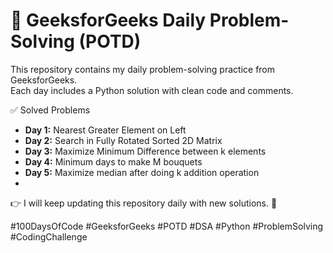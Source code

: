 # 🚀 GeeksforGeeks Daily Problem-Solving (POTD)

This repository contains my daily problem-solving practice from GeeksforGeeks.  
Each day includes a Python solution with clean code and comments. 

✅ Solved Problems

- **Day 1:** Nearest Greater Element on Left  
- **Day 2:** Search in Fully Rotated Sorted 2D Matrix
- **Day 3:** Maximize Minimum Difference between k elements
- **Day 4:** Minimum days to make M bouquets
- **Day 5:** Maximize median after doing k addition operation
- 

👉 I will keep updating this repository daily with new solutions. 🚀  

#100DaysOfCode #GeeksforGeeks #POTD #DSA #Python #ProblemSolving #CodingChallenge
